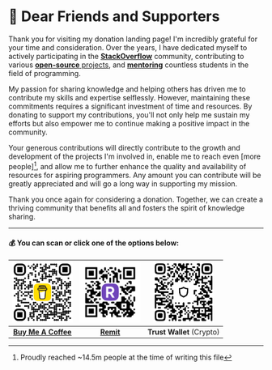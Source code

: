 # 👋 Dear Friends and Supporters

Thank you for visiting my donation landing page! I'm incredibly grateful for your time and consideration. Over the years, I have dedicated myself to actively participating in the [**StackOverflow**](http://stackoverflow.com/users/5623035/mojtaba-hosseini) community, contributing to various [**open-source** projects](https://github.com/MojtabaHs), and [**mentoring**](https://www.linkedin.com/in/mojtabahosseini) countless students in the field of programming.

My passion for sharing knowledge and helping others has driven me to contribute my skills and expertise selflessly. However, maintaining these commitments requires a significant investment of time and resources. By donating to support my contributions, you'll not only help me sustain my efforts but also empower me to continue making a positive impact in the community.

Your generous contributions will directly contribute to the growth and development of the projects I'm involved in, enable me to reach even [more people][^1], and allow me to further enhance the quality and availability of resources for aspiring programmers. Any amount you can contribute will be greatly appreciated and will go a long way in supporting my mission.

Thank you once again for considering a donation. Together, we can create a thriving community that benefits all and fosters the spirit of knowledge sharing.

---

#### 💰 You can scan or click one of the options below:

|  [<img width="120" alt="Buy Me Coffee" src="/bmc_qr.png">](https://www.buymeacoffee.com/MojtabaHs) 	|  [<img width="120" alt="Reymit" src="/reymit_qr.png">](https://reymit.ir/mojtabahs) 	|  <img width="120" alt="Trust Wallet" src="/tw_qr.jpg"> 	|
|:-:	|:-:	|:-:	|
|  [**Buy Me A Coffee**](https://www.buymeacoffee.com/MojtabaHs) 	|  [**Remit**](https://reymit.ir/MojtabaHs) 	|  **Trust Wallet** (Crypto) 	|


[^1]: Proudly reached ~14.5m people at the time of writing this file
